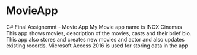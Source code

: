 # MovieApp
C# Final Assignemnt - Movie App
My Movie app name is INOX Cinemas
This app shows movies, description of the movies, casts and their brief bio.
This app also stores and creates new movies and actor and also updates existing records. 
Microsoft Access 2016 is used for storing data in the app

